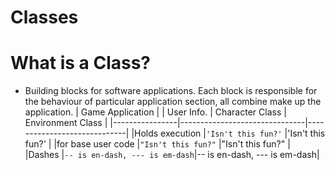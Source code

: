# Classes 

# What is a Class?
- Building blocks for software applications.  Each block is responsible for the behaviour of particular application section, all combine make up the application.
| Game Application                                                             |
| User Info.     |  Character Class              | Environment Class           |
|----------------|-------------------------------|-----------------------------|
|Holds execution |`'Isn't this fun?'`            |'Isn't this fun?'            |
|for base user code    |`"Isn't this fun?"`            |"Isn't this fun?"            |
|Dashes          |`-- is en-dash, --- is em-dash`|-- is en-dash, --- is em-dash|
